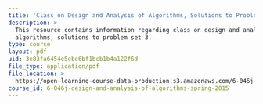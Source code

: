 ```yaml
---
title: 'Class on Design and Analysis of Algorithms, Solutions to Problem Set 3'
description: >-
  This resource contains information regarding class on design and analysis of
  algorithms, solutions to problem set 3.
type: course
layout: pdf
uid: 3e83fa6454e5ebe6bf1bcb1b4a122f6d
file_type: application/pdf
file_location: >-
  https://open-learning-course-data-production.s3.amazonaws.com/6-046j-design-and-analysis-of-algorithms-spring-2015/3e83fa6454e5ebe6bf1bcb1b4a122f6d_MIT6_046JS15_pset3sols.pdf
course_id: 6-046j-design-and-analysis-of-algorithms-spring-2015
---
```

